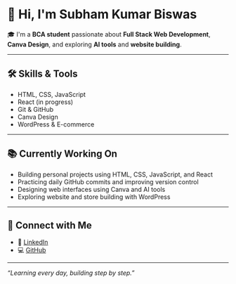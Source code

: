 # 👋 Hi, I'm Subham Kumar Biswas

🎓 I'm a **BCA student** passionate about **Full Stack Web Development**, **Canva Design**, and exploring **AI tools** and **website building**.

---

## 🛠️ Skills & Tools

- HTML, CSS, JavaScript
- React (in progress)
- Git & GitHub
- Canva Design
- WordPress & E-commerce

---

## 📚 Currently Working On

- Building personal projects using HTML, CSS, JavaScript, and React  
- Practicing daily GitHub commits and improving version control  
- Designing web interfaces using Canva and AI tools  
- Exploring website and store building with WordPress  

---

## 📌 Connect with Me

- 📎 [LinkedIn](https://www.linkedin.com/in/subham-kumar-biswas-495964363/)
- 💻 [GitHub](https://github.com/Subham-Kumar-Biswas)

---

_“Learning every day, building step by step.”_

